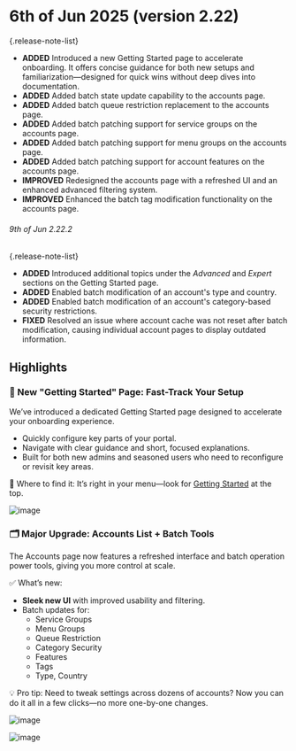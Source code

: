 # 6th of Jun 2025 (version 2.22)

{.release-note-list}
- **ADDED** Introduced a new Getting Started page to accelerate onboarding. It offers concise guidance for both new setups and familiarization—designed for quick wins without deep dives into documentation.
- **ADDED** Added batch state update capability to the accounts page.
- **ADDED** Added batch queue restriction replacement to the accounts page.
- **ADDED** Added batch patching support for service groups on the accounts page.
- **ADDED** Added batch patching support for menu groups on the accounts page.
- **ADDED** Added batch patching support for account features on the accounts page.
- **IMPROVED** Redesigned the accounts page with a refreshed UI and an enhanced advanced filtering system.
- **IMPROVED** Enhanced the batch tag modification functionality on the accounts page.

###### 9th of Jun 2.22.2
{.release-note-list}
- **ADDED** Introduced additional topics under the *Advanced* and *Expert* sections on the Getting Started page.
- **ADDED** Enabled batch modification of an account's type and country.
- **ADDED** Enabled batch modification of an account's category-based security restrictions.
- **FIXED** Resolved an issue where account cache was not reset after batch modification, causing individual account pages to display outdated information.

## Highlights

### 🧭 New "Getting Started" Page: Fast-Track Your Setup
We’ve introduced a dedicated Getting Started page designed to accelerate your onboarding experience.

- Quickly configure key parts of your portal.
- Navigate with clear guidance and short, focused explanations.
- Built for both new admins and seasoned users who need to reconfigure or revisit key areas.

🔗 Where to find it: It’s right in your menu—look for [Getting Started](/configs/getting-started) at the top.

![image](https://github.com/user-attachments/assets/54e065c2-c70b-4293-9286-5efac171c99f)

### 🗂️ Major Upgrade: Accounts List + Batch Tools

The Accounts page now features a refreshed interface and batch operation power tools, giving you more control at scale.

✅ What’s new:
- **Sleek new UI** with improved usability and filtering.
- Batch updates for:
  - Service Groups
  - Menu Groups
  - Queue Restriction
  - Category Security
  - Features
  - Tags
  - Type, Country

💡 Pro tip: Need to tweak settings across dozens of accounts? Now you can do it all in a few clicks—no more one-by-one changes.

![image](https://github.com/user-attachments/assets/fb2bd414-3999-416a-96c0-4337b79fe54e)


![image](https://github.com/user-attachments/assets/2f7d90bb-328e-49a6-9271-b40b607e6ecc)
